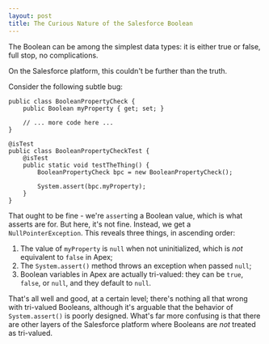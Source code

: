 ```yaml
---
layout: post
title: The Curious Nature of the Salesforce Boolean
---
```


The Boolean can be among the simplest data types: it is either true or false, full stop, no complications.

On the Salesforce platform, this couldn't be further than the truth.

Consider the following subtle bug:

    public class BooleanPropertyCheck {
        public Boolean myProperty { get; set; }
        
        // ... more code here ...
    }
    
    @isTest
    public class BooleanPropertyCheckTest {
        @isTest
        public static void testTheThing() {
            BooleanPropertyCheck bpc = new BooleanPropertyCheck();

            System.assert(bpc.myProperty); 
        }
    }
    
That ought to be fine - we're `assert`ing a Boolean value, which is what asserts are for. But here, it's not fine. Instead, we get a `NullPointerException`. This reveals three things, in ascending order:

  1. The value of `myProperty` is `null` when not uninitialized, which is *not* equivalent to `false` in Apex;
  1. The `System.assert()` method throws an exception when passed `null`;
  1. Boolean variables in Apex are actually tri-valued: they can be `true`, `false`, or `null`, and they default to `null`.
  
That's all well and good, at a certain level; there's nothing all that wrong with tri-valued Booleans, although it's arguable that the behavior of `System.assert()` is poorly designed. What's far more confusing is that there are other layers of the Salesforce platform where Booleans are *not* treated as tri-valued.
